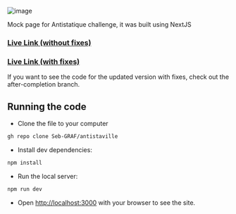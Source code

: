 ![image](https://user-images.githubusercontent.com/95282692/179057832-f7545f7f-25ca-4868-8e57-bc61f6fd2e2a.png)



Mock page for Antistatique challenge, it was built using NextJS

### [Live Link (without fixes)](https://antistaville.vercel.app)
### [Live Link (with fixes)](https://antistaville.vercel.app)

If you want to see the code for the updated version with fixes, check out the after-completion branch.


## Running the code

- Clone the file to your computer
```bash
gh repo clone Seb-GRAF/antistaville
```

- Install dev dependencies:

```bash
npm install
```

- Run the local server:

```bash
npm run dev
```

- Open [http://localhost:3000](http://localhost:3000) with your browser to see the site.
